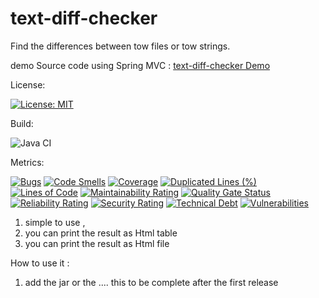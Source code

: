 # text-diff-checker
Find the differences between tow files or tow strings.

demo Source code using Spring MVC : [text-diff-checker Demo](https://github.com/barrouh/TextDiffCheckerDemo)

License:

[![License: MIT](https://img.shields.io/badge/License-MIT-yellow.svg)](https://opensource.org/licenses/MIT)

Build:

![Java CI](https://github.com/barrouh/text-diff-checker/workflows/Java%20CI/badge.svg)

Metrics:

[![Bugs](https://sonarcloud.io/api/project_badges/measure?project=text-diff-checker&metric=bugs)](https://sonarcloud.io/dashboard?id=text-diff-checker)
[![Code Smells](https://sonarcloud.io/api/project_badges/measure?project=text-diff-checker&metric=code_smells)](https://sonarcloud.io/dashboard?id=text-diff-checker)
[![Coverage](https://sonarcloud.io/api/project_badges/measure?project=text-diff-checker&metric=coverage)](https://sonarcloud.io/dashboard?id=text-diff-checker)
[![Duplicated Lines (%)](https://sonarcloud.io/api/project_badges/measure?project=text-diff-checker&metric=duplicated_lines_density)](https://sonarcloud.io/dashboard?id=text-diff-checker)
[![Lines of Code](https://sonarcloud.io/api/project_badges/measure?project=text-diff-checker&metric=ncloc)](https://sonarcloud.io/dashboard?id=text-diff-checker)
[![Maintainability Rating](https://sonarcloud.io/api/project_badges/measure?project=text-diff-checker&metric=sqale_rating)](https://sonarcloud.io/dashboard?id=text-diff-checker)
[![Quality Gate Status](https://sonarcloud.io/api/project_badges/measure?project=text-diff-checker&metric=alert_status)](https://sonarcloud.io/dashboard?id=text-diff-checker)
[![Reliability Rating](https://sonarcloud.io/api/project_badges/measure?project=text-diff-checker&metric=reliability_rating)](https://sonarcloud.io/dashboard?id=text-diff-checker)
[![Security Rating](https://sonarcloud.io/api/project_badges/measure?project=text-diff-checker&metric=security_rating)](https://sonarcloud.io/dashboard?id=text-diff-checker)
[![Technical Debt](https://sonarcloud.io/api/project_badges/measure?project=text-diff-checker&metric=sqale_index)](https://sonarcloud.io/dashboard?id=text-diff-checker)
[![Vulnerabilities](https://sonarcloud.io/api/project_badges/measure?project=text-diff-checker&metric=vulnerabilities)](https://sonarcloud.io/dashboard?id=text-diff-checker)

1. simple to use ,
2. you can print the result as Html table 
3. you can print the result as Html file

How to use it :
1. add the jar or the .... this to be complete after the first release  
